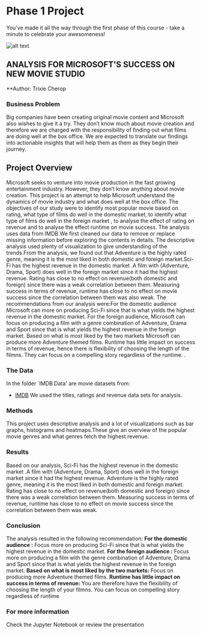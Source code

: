 # Phase 1 Project

You've made it all the way through the first phase of this course - take a minute to celebrate your awesomeness!

![alt text](http://localhost:8888/view/Images/microsoft%20logo.jpg)

## ANALYSIS FOR MICROSOFT'S SUCCESS ON NEW MOVIE STUDIO

**Author: Trixie Cherop

### Business Problem

Big companies have been creating original movie content and Microsoft also wishes to give it a try. They don’t know much about movie creation and therefore we are charged with the responsibility of finding out what films are doing well at the box office. We are expected to translate our findings into actionable insights that will help them as them as they begin their journey.


## Project Overview
Microsoft seeks to venture into movie production in the fast growing entertainment industry. However, they don’t know anything about movie creation. This project is an attempt to help Microsoft understand the dynamics of movie industry and what does well at the box office. 
The objectives of our study were to identify most popular movie based on rating, what type of films do well in the domestic market, to identify what type of films do well in the foreign market , to analyse the effect of rating on revenue and to analyse the effect runtime on movie success. The analysis uses data from IMDB.We first cleaned our data to remove or replace missing information before exploring the contents in details. The descriptive analysis used plenty of visualization to give understanding of the trends.From the analysis, we found out that Adventure is the highly rated genre, meaning it is the most liked in both domestic and foreign market.Sci-Fi has the highest revenue in the domestic market .A film with (Adventure, Drama, Sport) does well in the foreign market since it had the highest revenue. Rating has close to no effect on revenue(both domestic and foreign) since there was a weak correlation between them. Measuring success in terms of revenue, runtime has close to no effect on movie success since the correlation between them was also weak. The recommendations from our analysis were:For the domestic audience Microsoft can more on producing Sci-Fi since that is what yields the highest revenue in the domestic market. For the foreign audience, Microsoft can focus on producing a film with a genre combination of Adventure, Drama and Sport since that is what yields the highest revenue in the foreign market. Based on what is most liked by the two markets Microsoft can produce more Adventure themed films. Runtime has little impact on success in terms of revenue, hence there is flexibility of choosing the length of the filmns. They can focus on a compelling story regardless of the runtime. .


### The Data

In the folder `IMDB Data' are movie datasets from:
* [IMDB](https://www.imdb.com/) We used the titles, ratings and revenue data sets for analysis.

### Methods
This project uses descriptive analysis and a lot of visualizations such as bar graphs, histograms and heatmaps.These give an overview of the popular movie genres and what genres fetch the highest revenue.

### Results
Based on our analysis, Sci-Fi has the highest revenue in the domestic market .A film with (Adventure, Drama, Sport) does well in the foreign market since it had the highest revenue. Adventure is the highly rated genre, meaning it is the most liked in both domestic and foreign market. Rating has close to no effect on revenue(both domestic and foreign) since there was a weak correlation between them. Measuring success in terms of revenue, runtime has close to no effect on movie success since the correlation between them was weak.

### Conclusion
The analysis resulted in the following recommendation:
**For the domestic audience :** Focus more on producing Sci-Fi since that is what yields the highest revenue in the domestic market.
**For the foreign audience :** Focus more on producing a film with the genre combination of Adventure, Drama and Sport since that is what yields the highest revenue in the foreign market.
**Based on what is most liked by the two markets:** Focus on producing more Adventure themed films.
**Runtime has little impact on success in terms of revenue:** You are therefore have the flexibility of choosing the length of your filmns. You can focus on compelling story regardless of runtime

### For more information 
Check the Jupyter Notebook or review the presentation


